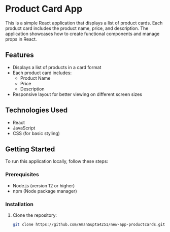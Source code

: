# Product Card App

This is a simple React application that displays a list of product cards. Each product card includes the product name, price, and description. The application showcases how to create functional components and manage props in React.

## Features

- Displays a list of products in a card format
- Each product card includes:
  - Product Name
  - Price
  - Description
- Responsive layout for better viewing on different screen sizes

## Technologies Used

- React
- JavaScript
- CSS (for basic styling)

## Getting Started

To run this application locally, follow these steps:

### Prerequisites

- Node.js (version 12 or higher)
- npm (Node package manager)

### Installation

1. Clone the repository:

   ```bash
   git clone https://github.com/AmanGupta4251/new-app-productcards.git